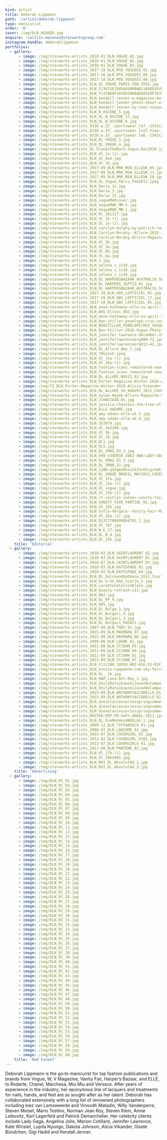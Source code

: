 ```yaml
---
kind: artist
title: Deborah Lippmann
path: '/artist/deborah-lippmann'
type: manicurist
order: '0'
cover: /img/DLN_HEADER.jpg
enquire: 'caitlin.mazonas@starworksgroup.com'
instagram_handle: deborahlippmann
portfolios:
  - gallery:
      - image: /img/starworks-artists_2018-01_DLN_VOGUE_01.jpg
      - image: /img/starworks-artists_2018-01_DLN_VOGUE_02.jpg
      - image: /img/starworks-artists_2018-01_DLN_VOGUE_03.jpg
      - image: /img/starworks-artists_2017-10_DLN_MTD_VOGUEES_01.jpg
      - image: /img/starworks-artists_2017-10_DLN_MTD_VOGUEES_05.jpg
      - image: /img/starworks-artists_2017-10_DLN_MTD_VOGUEES_06.jpg
      - image: /img/starworks-artists_DLN_DL_VOGUE_PARIS_FEB_2016.jpg
      - image: /img/starworks-artists_DLN_F13875E3505603008AB1184DE5F452F0.jpg
      - image: /img/starworks-artists_DLN_F137B6DF505603008ADA85E9F7E3594D.jpg
      - image: /img/starworks-artists_DLN_kendall-jenner-w-magazine-korea-march-2016-cover-2-(1).jpg
      - image: /img/starworks-artists_DLN_kendall-jenner-photo-shoot-w-korea-march-2016-7.jpg
      - image: /img/starworks-artists_DLN_kendall-jenner-by-inez-vinoodh-for-w-magazine-korea-march-2016-issue_5.jpg
      - image: /img/starworks-artists_DLN_W_ASCENE_5.jpg
      - image: /img/starworks-artists_DLN_DL_W_ASCENE_13.jpg
      - image: /img/starworks-artists_DLN_DL_W_ASCENE_6.jpg
      - image: /img/starworks-artists_0316.w.IV_.sportswear.lo7_-1542x2004.jpg
      - image: /img/starworks-artists_0316.w.IV_.sportswear.lo22_View-1542x1002.jpg
      - image: /img/starworks-artists_0316.w.IV_.sportswear.lo6_-1542x2004.jpg
      - image: /img/starworks-artists_DLN_DL_VOGUE_3.jpg
      - image: /img/starworks-artists_DLN_DL_VOGUE_4.jpg
      - image: /img/starworks-artists_DL.GlowInTheDark.Vogue.Dec2010.jpg
      - image: /img/starworks-artists_DLN_dl_1a-(1).jpg
      - image: /img/starworks-artists_DLN_dl_8a4.jpg
      - image: /img/starworks-artists_DLN_dl_1b.jpg
      - image: /img/starworks-artists_2017-09_DLN_MRK_MSN_ELLEUK_05.jpg
      - image: /img/starworks-artists_2017-09_DLN_MRK_MSN_ELLEUK_11.jpg
      - image: /img/starworks-artists_2017-09_DLN_MRK_MSN_ELLEUK_10.jpg
      - image: /img/starworks-artists_DLN_DL_Vogue_PAris_Feb2012.jpeg
      - image: /img/starworks-artists_DLN_Daria_11.jpg
      - image: /img/starworks-artists_DLN_Daria_3.jpg
      - image: /img/starworks-artists_DLN_Daria_22.jpg
      - image: /img/starworks-artists_DLN_vogueMARcover.jpg
      - image: /img/starworks-artists_DLN_VogueMAR_MM-5.jpg
      - image: /img/starworks-artists_DLN_VogueMAR_MM-1.jpg
      - image: /img/starworks-artists_DLN_DL_1D1117.jpg
      - image: /img/starworks-artists_DLN_dl_1b-(1).jpg
      - image: /img/starworks-artists_DLN_dl_1a-(2).jpg
      - image: /img/starworks-artists_DLN_carolyn-murphy-by-patrick-rogers-for-allure-magazine-april-2015-3.jpg
      - image: /img/starworks-artists_DLN_Carolyn-Murphy--Allure-2015--02.jpg
      - image: /img/starworks-artists_DLN_Carolyn-Murphy-Allure-Magazine-4.jpg
      - image: /img/starworks-artists_DLN_dl_3b.jpg
      - image: /img/starworks-artists_DLN_dl_3a.jpg
      - image: /img/starworks-artists_DLN_dl_8b.jpg
      - image: /img/starworks-artists_DLN_dl_8a.jpg
      - image: /img/starworks-artists_DLN_1.jpg
      - image: /img/starworks-artists_DLN_selena_v_iv19.jpg
      - image: /img/starworks-artists_DLN_selena_v_iv16.jpg
      - image: /img/starworks-artists_DLN_selena_v_iv18.jpg
      - image: /img/starworks-artists_DLN_DL_HARPERSBAZAAR_AUSTRALIA_SEPT_2013_01.jpg
      - image: /img/starworks-artists_DLN_DL_HARPERS_SEPT13_01.jpg
      - image: /img/starworks-artists_DLN_DL_HARPERSBAZAAR_AUSTRALIA_SEPT_2013_12.jpg
      - image: /img/starworks-artists_2017-10_DLN_GBS_LOFFICIEL_01.jpg
      - image: /img/starworks-artists_2017-10_DLN_GBS_LOFFICIEL_17.jpg
      - image: /img/starworks-artists_2017-10_DLN_GBS_LOFFICIEL_05.jpg
      - image: /img/starworks-artists_DLN_anne-hathaway-elle-us-april-2017-issue-2.jpg
      - image: /img/starworks-artists_DLN_AHS-Elleus_002.jpg
      - image: /img/starworks-artists_DLN_anne-hathaway-elle-us-april-2017-issue-13.jpg
      - image: /img/starworks-artists_DLN_ben-stiller-penelope-cruz-vogue-cover-february-2016-zoolander-2-00.jpg
      - image: /img/starworks-artists_DLN_BENSTILLER_PENELOPECRUZ_VOGUE_5.jpg
      - image: /img/starworks-artists_DLN_Ben-Stiller-2016-Vogue-Photo-Shoot-001.jpg
      - image: /img/starworks-artists_DLN_jennifer-lawrence-december-2015-cover.jpg
      - image: /img/starworks-artists_DLN_jenniferlawrenceorg009~72.jpg
      - image: /img/starworks-artists_DLN_jenniferlawrenceorg011~42.jpg
      - image: /img/starworks-artists_DLN_DL_Allure_Amy_1.jpg
      - image: /img/starworks-artists_DLN_Y0GaJuV.jpeg
      - image: /img/starworks-artists_DLN_dl_15a-(1).jpg
      - image: /img/starworks-artists_DLN_dl_16a-(1).jpg
      - image: /img/starworks-artists_DLN_fashion_scans_remastered-naomi_watts-allure_usa-november_2013-scanned_by_vampirehorde-hq-1.jpg
      - image: /img/starworks-artists_DLN_fashion_scans_remastered-naomi_watts-allure_usa-.jpg
      - image: /img/starworks-artists_DLN_DL_ALLURE_NOV13_01.jpg
      - image: /img/starworks-artists_DLN_Porter-Magazine-Winter-2016-Alicia-Vikander-by-Ryan-McGinley-6.jpg
      - image: /img/72_DLN_Porter-Magazine-Winter-2016-Alicia-Vikander-by-Ryan-McGinley-1.jpg
      - image: /img/starworks-artists_DLN_DL_ALLURE_SH_AUGUST_2015_COVER.jpg
      - image: /img/starworks-artists_DLN_Salma-Hayek-Allure-Magazine-Cover-August-2015-1.jpg
      - image: /img/starworks-artists_DLN_JCHASTAIN_01.jpg
      - image: /img/starworks-artists_DLN_jessica-chastain-the-tree-of-life-f550e.jpeg
      - image: /img/starworks-artists_DLN_ELLE_AADAMS.jpg
      - image: /img/starworks-artists_DLN_amy-adams-elle-uk-2.jpg
      - image: /img/starworks-artists_DLN_amy-adams-elle-uk-4.jpg
      - image: /img/starworks-artists_DLN_352079.jpg
      - image: /img/starworks-artists_DLN_dl_4a2208.jpg
      - image: /img/starworks-artists_DLN_dl_9b.jpg
      - image: /img/starworks-artists_DLN_dl_10.jpg
      - image: /img/starworks-artists_DLN_DL1.jpg
      - image: /img/starworks-artists_DLN_DL5.jpg
      - image: /img/starworks-artists_DLN_DL_VMAG_93_2.jpg
      - image: /img/starworks-artists_DLN_V99_COVER10_INEZ-AND-LADY-GAGY-BY-IV.jpg
      - image: /img/starworks-artists_DLN_DL_VMAG_93_3.jpg
      - image: /img/starworks-artists_DLN_DL_VMAN_33.jpg
      - image: /img/starworks-artists_DLN_1280-qd3qm38hxxtkf4r63cgchdk7hhf2ggmekpn956w7.jpg
      - image: /img/starworks-artists_DLN_DL_VOGUE_BRASIL_MAY2015_COVER.jpg
      - image: /img/starworks-artists_DLN_dl_12a.jpg
      - image: /img/starworks-artists_DLN_dl_13a-(2).jpg
      - image: /img/starworks-artists_DLN_dl_vogue.jpg
      - image: /img/starworks-artists_DLN_dl_15b-(1).jpg
      - image: /img/starworks-artists_DLN_ct-caitlyn-jenner-vanity-fair-transgenderism-p-001.jpg
      - image: /img/starworks-artists_DLN_VANITY_FAIR_PARTIAL_01.jpg
      - image: /img/starworks-artists_DLN_dl_15b.jpg
      - image: /img/starworks-artists_DLN_Sofia-Vergara--Vanity-Fair-Magazine-2015.jpg
      - image: /img/starworks-artists_DLN_dl_16a-(2).jpg
      - image: /img/starworks-artists_DLN_Q1372786699864701_1.jpg
      - image: /img/starworks-artists_DLN_dl_78f.jpg
      - image: /img/starworks-artists_DLN_W_K_17.jpg
      - image: /img/starworks-artists_DLN_DL_W_4.jpg
      - image: /img/starworks-artists_DLN_dl_14b.jpg
    title: 'Editorial'
  - gallery:
      - image: /img/starworks-artists_2018-03_DLN_SAINTLAURENT_02.jpg
      - image: /img/starworks-artists_2018-03_DLN_SAINTLAURENT_01.jpg
      - image: /img/starworks-artists_2018-07_DLN_SAINTLAURENT_03.jpg
      - image: /img/starworks-artists_2018-03_DLN_KATESPADE_02.jpg
      - image: /img/starworks-artists_2018-03_DLN_KATESPADE_04.jpg
      - image: /img/starworks-artists_DLN_DL_DolceandGabbana_SS13_ScarlettJohannsen.jpg
      - image: /img/starworks-artists_DLN_DL-&-GS_D&G_ScarJo_2.jpg
      - image: /img/starworks-artists_DLN_LaraStoneCalvinKlein.jpg
      - image: /img/starworks-artists_DLN_beauty-refresh-s11.jpg
      - image: /img/starworks-artists_DLN_002.jpg
      - image: /img/starworks-artists_DLN_DL_RP_9.jpg
      - image: /img/starworks-artists_DLN_005.jpg
      - image: /img/starworks-artists_DLN_DL_Bulga_1.jpg
      - image: /img/starworks-artists_DLN_DL_Bulgari_4.jpg
      - image: /img/starworks-artists_DLN_DL_Bulgari_2.jpg
      - image: /img/starworks-artists_DLN_DL_Bvlgari_FW2011.jpg
      - image: /img/starworks-artists_2007-09_DLN_TODS_01.jpg
      - image: /img/starworks-artists_2015-09_DLN_MAXMARA_07.jpg
      - image: /img/starworks-artists_2015-09_DLN_MAXMARA_06.jpg
      - image: /img/starworks-artists_2009-00_DLN_LOEWE_01.jpg
      - image: /img/starworks-artists_2011-09_DLN_STJOHN_05.jpg
      - image: /img/starworks-artists_2011-09_DLN_STJOHN_04.jpg
      - image: /img/starworks-artists_2011-09_DLN_STJOHN_01.jpg
      - image: /img/starworks-artists_2011-09_DLN_STJOHN_07.jpg
      - image: /img/starworks-artists_DLN_F12c300_18920-ARZ-01G-IV-R1F12T30_DT01S13-1.jpg
      - image: /img/starworks-artists_DLN_arezzo-campanha-com-sky-ferreira__Lindizzima.jpg
      - image: /img/starworks-artists_DLN_DL__16.jpg
      - image: /img/starworks-artists_DLN_H&M_Lana-Del-Rey_1.jpg
      - image: /img/starworks-artists_DLN_EmilyRatajkowskiJasonWuCampaign01.jpg
      - image: /img/starworks-artists_DLN_EmilyRatajkowskiJasonWuCampaign02.jpg
      - image: /img/starworks-artists_2015-09_DLN_ANTHONYVACCARELLO_01.jpg
      - image: /img/starworks-artists_2015-09_DLN_ANTHONYVACCARELLO_02.jpg
      - image: /img/starworks-artists_DLN_dieselaccessoriesspringsummer14campaign2.jpg
      - image: /img/starworks-artists_DLN_dieselaccessoriesspringsummer14campaign4-1.jpg
      - image: /img/starworks-artists_DLN_dieselaccessoriesspringsummer14campaign5.jpg
      - image: /img/starworks-artists_MASTER-EDP-FR-SePt-ANGEL-2011.jpg
      - image: /img/starworks-artists_DLN_DL_EvaMendesANGELAd_1.jpg
      - image: /img/starworks-artists_2009-12_DLN_TIFFANY&CO_01.jpg
      - image: /img/starworks-artists_2008-02_DLN_LANCOME_01.jpg
      - image: /img/starworks-artists_2013-07_DLN_COVERGIRL_01.jpg
      - image: /img/starworks-artists_2013-02_DLN_COVERGIRL_0101.jpg
      - image: /img/starworks-artists_2013-07_DLN_COVERGIRLb_01.jpg
      - image: /img/starworks-artists_2011-00_DLN_PANTENE_02.jpg
      - image: /img/starworks-artists_DLN_dl_17b-(1).jpg
      - image: /img/starworks-artists_DLN_dl_19b1605.jpg
      - image: /img/starworks-artists_DLN_MUI_DL_AbsolutAd_1.jpg
      - image: /img/starworks-artists_DLN_MUI_DL_AbsolutAd_3.jpg
    title: 'Advertising'
  - gallery:
      - image: /img/DLN_RC_01.jpg
      - image: /img/DLN_RC_02.jpg
      - image: /img/DLN_RC_03.jpg
      - image: /img/DLN_RC_04.jpg
      - image: /img/DLN_RC_05.jpg
      - image: /img/DLN_RC_06.jpg
      - image: /img/DLN_RC_07.jpg
      - image: /img/DLN_RC_08.jpg
      - image: /img/DLN_RC_09.jpg
      - image: /img/DLN_RC_10.jpg
      - image: /img/DLN_RC_11.jpg
      - image: /img/DLN_RC_12.jpg
      - image: /img/DLN_RC_13.jpg
      - image: /img/DLN_RC_14.jpg
      - image: /img/DLN_RC_15.jpg
      - image: /img/DLN_RC_16.jpg
      - image: /img/DLN_RC_17.jpg
      - image: /img/DLN_RC_18.jpg
      - image: /img/DLN_RC_19.jpg
      - image: /img/DLN_RC_20.jpg
      - image: /img/DLN_RC_21.jpg
      - image: /img/DLN_RC_22.jpg
      - image: /img/DLN_RC_23.jpg
      - image: /img/DLN_RC_24.jpg
      - image: /img/DLN_RC_25.jpg
      - image: /img/DLN_RC_26.jpg
      - image: /img/DLN_RC_27.jpg
      - image: /img/DLN_RC_28.jpg
      - image: /img/DLN_RC_29.jpg
      - image: /img/DLN_RC_30.jpg
      - image: /img/DLN_RC_31.jpg
      - image: /img/DLN_RC_32.jpg
      - image: /img/DLN_RC_33.jpg
      - image: /img/DLN_RC_34.jpg
      - image: /img/DLN_RC_35.jpg
      - image: /img/DLN_RC_36.jpg
      - image: /img/DLN_RC_37.jpg
      - image: /img/DLN_RC_38.jpg
      - image: /img/DLN_RC_39.jpg
      - image: /img/DLN_RC_40.jpg
      - image: /img/DLN_RC_41.jpg
      - image: /img/DLN_RC_42.jpg
      - image: /img/DLN_RC_43.jpg
      - image: /img/DLN_RC_44.jpg
      - image: /img/DLN_RC_45.jpg
      - image: /img/DLN_RC_46.jpg
      - image: /img/DLN_RC_47.jpg
      - image: /img/DLN_RC_48.jpg
      - image: /img/DLN_RC_49.jpg
      - image: /img/DLN_RC_50.jpg
      - image: /img/DLN_RC_51.jpg
      - image: /img/DLN_RC_52.jpg
      - image: /img/DLN_RC_53.jpg
      - image: /img/DLN_RC_54.jpg
      - image: /img/DLN_RC_55.jpg
      - image: /img/DLN_RC_56.jpg
      - image: /img/DLN_RC_57.jpg
      - image: /img/DLN_RC_58.jpg
      - image: /img/DLN_RC_59.jpg
      - image: /img/DLN_RC_60.jpg
    title: 'Red Carpet'
---
```

Deborah Lippmann is the go‐to manicurist for top fashion publications and brands from Vogue, W, V Magazine, Vanity Fair, Harper’s Bazaar, and ELLE, to Rodarte, Chanel, Marchesa, Miu Miu and Versace. After years of experience in the industry, her eponymous line of lacquers and treatments for nails, hands, and feet are as sought-after as her talent. Deborah has collaborated extensively with a long list of renowned photographers including Inez van Lamsweerde and Vinoodh Matadin, Willy Vanderperre, Steven Meisel, Mario Testino, Norman Jean Roy, Steven Klein, Annie Leibovitz, Karl Lagerfeld and Patrick Demarchelier. Her celebrity clients include Lady Gaga, Angelina Jolie, Marion Cotillard, Jennifer Lawrence, Kate Winslet, Lupita Nyongo, Dakota Johnson, Alicia Vikander, Gisele Bündchen, Gigi Hadid and Kendall Jenner.